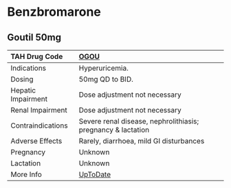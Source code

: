 # Benzbromarone

## Goutil 50mg

| TAH Drug Code      | [OGOU](https://www.tahsda.org.tw/drugs/hissearch.php?drug_code=OGOU)                               |
|:-------------------|:---------------------------------------------------------------------------------------------------|
| Indications        | Hyperuricemia.                                                                                     |
| Dosing             | 50mg QD to BID.                                                                                    |
| Hepatic Impairment | Dose adjustment not necessary                                                                      |
| Renal Impairment   | Dose adjustment not necessary                                                                      |
| Contraindications  | Severe renal disease, nephrolithiasis; pregnancy & lactation                                       |
| Adverse Effects    | Rarely, diarrhoea, mild GI disturbances                                                            |
| Pregnancy          | Unknown                                                                                            |
| Lactation          | Unknown                                                                                            |
| More Info          | [UpToDate](https://www.uptodate.com/contents/benzbromarone-international-drug-information-concise) |

